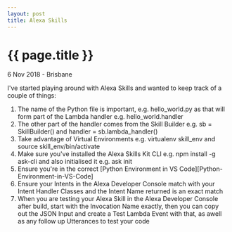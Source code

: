 ```yaml
---
layout: post
title: Alexa Skills
---
```


{{ page.title }}
================

<p class="meta">6 Nov 2018 - Brisbane</p>

I've started playing around with Alexa Skills and wanted to keep track of a couple of things:

<ol>
<li>The name of the Python file is important, e.g. hello_world.py as that will form part of the Lambda handler e.g. hello_world.handler</li>
<li>The other part of the handler comes from the Skill Builder e.g. sb = SkillBuilder() and handler = sb.lambda_handler()</li>
<li>Take advantage of Virtual Environments e.g. virtualenv skill_env and source skill_env/bin/activate</li>
<li>Make sure you've installed the Alexa Skills Kit CLI e.g. npm install -g ask-cli and also initialised it e.g. ask init</li>
<li>Ensure you're in the correct [Python Environment in VS Code][Python-Environment-in-VS-Code]</li>
<li>Ensure your Intents in the Alexa Developer Console match with your Intent Handler Classes and the Intent Name returned is an exact match</li>
<li>When you are testing your Alexa Skill in the Alexa Developer Console after build, start with the Invocation Name exactly, then you can copy out the JSON Input and create a Test Lambda Event with that, as awell as any follow up Utterances to test your code</li>
</ol>

[Python-Environment-in-VS-Code]: https://code.visualstudio.com/docs/python/environments